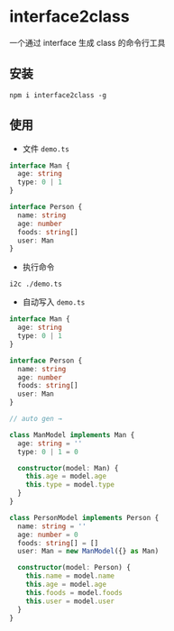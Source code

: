 # interface2class

一个通过 interface 生成 class 的命令行工具

## 安装 

```shell
npm i interface2class -g
```

## 使用

- 文件 `demo.ts`

```typescript
interface Man {
  age: string
  type: 0 | 1
}

interface Person {
  name: string
  age: number
  foods: string[]
  user: Man
}
```

- 执行命令

```shell
i2c ./demo.ts
```

- 自动写入 `demo.ts`

```typescript
interface Man {
  age: string
  type: 0 | 1
}

interface Person {
  name: string
  age: number
  foods: string[]
  user: Man
}

// auto gen →

class ManModel implements Man {
  age: string = ''
  type: 0 | 1 = 0

  constructor(model: Man) {
    this.age = model.age
    this.type = model.type
  }
}

class PersonModel implements Person {
  name: string = ''
  age: number = 0
  foods: string[] = []
  user: Man = new ManModel({} as Man)

  constructor(model: Person) {
    this.name = model.name
    this.age = model.age
    this.foods = model.foods
    this.user = model.user
  }
}
```